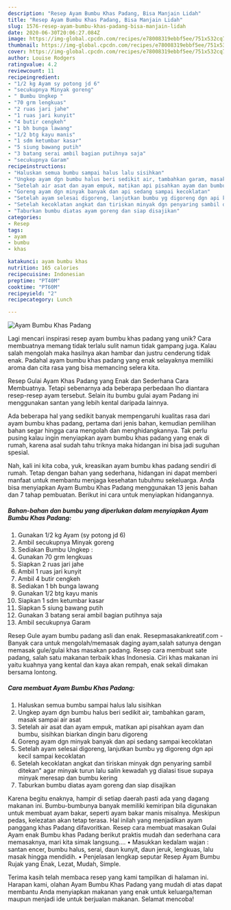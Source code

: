 ```yaml
---
description: "Resep Ayam Bumbu Khas Padang, Bisa Manjain Lidah"
title: "Resep Ayam Bumbu Khas Padang, Bisa Manjain Lidah"
slug: 1576-resep-ayam-bumbu-khas-padang-bisa-manjain-lidah
date: 2020-06-30T20:06:27.084Z
image: https://img-global.cpcdn.com/recipes/e78008319ebbf5ee/751x532cq70/ayam-bumbu-khas-padang-foto-resep-utama.jpg
thumbnail: https://img-global.cpcdn.com/recipes/e78008319ebbf5ee/751x532cq70/ayam-bumbu-khas-padang-foto-resep-utama.jpg
cover: https://img-global.cpcdn.com/recipes/e78008319ebbf5ee/751x532cq70/ayam-bumbu-khas-padang-foto-resep-utama.jpg
author: Louise Rodgers
ratingvalue: 4.2
reviewcount: 11
recipeingredient:
- "1/2 kg Ayam sy potong jd 6"
- "secukupnya Minyak goreng"
- " Bumbu Ungkep "
- "70 grm lengkuas"
- "2 ruas jari jahe"
- "1 ruas jari kunyit"
- "4 butir cengkeh"
- "1 bh bunga lawang"
- "1/2 btg kayu manis"
- "1 sdm ketumbar kasar"
- "5 siung bawang putih"
- "3 batang serai ambil bagian putihnya saja"
- "secukupnya Garam"
recipeinstructions:
- "Haluskan semua bumbu sampai halus lalu sisihkan"
- "Ungkep ayam dgn bumbu halus beri sedikit air, tambahkan garam, masak sampai air asat"
- "Setelah air asat dan ayam empuk, matikan api pisahkan ayam dan bumbu, sisihkan biarkan dingin baru digoreng"
- "Goreng ayam dgn minyak banyak dan api sedang sampai kecoklatan"
- "Setelah ayam selesai digoreng, lanjutkan bumbu yg digoreng dgn api kecil sampai kecoklatan"
- "Setelah kecoklatan angkat dan tiriskan minyak dgn penyaring sambil ditekan&#34; agar minyak turun lalu salin kewadah yg dialasi tisue supaya minyak meresap dan bumbu kering"
- "Taburkan bumbu diatas ayam goreng dan siap disajikan"
categories:
- Resep
tags:
- ayam
- bumbu
- khas

katakunci: ayam bumbu khas 
nutrition: 165 calories
recipecuisine: Indonesian
preptime: "PT40M"
cooktime: "PT60M"
recipeyield: "2"
recipecategory: Lunch

---
```



![Ayam Bumbu Khas Padang](https://img-global.cpcdn.com/recipes/e78008319ebbf5ee/751x532cq70/ayam-bumbu-khas-padang-foto-resep-utama.jpg)

Lagi mencari inspirasi resep ayam bumbu khas padang yang unik? Cara membuatnya memang tidak terlalu sulit namun tidak gampang juga. Kalau salah mengolah maka hasilnya akan hambar dan justru cenderung tidak enak. Padahal ayam bumbu khas padang yang enak selayaknya memiliki aroma dan cita rasa yang bisa memancing selera kita.

Resep Gulai Ayam Khas Padang yang Enak dan Sederhana Cara Membuatnya. Tetapi sebenarnya ada beberapa perbedaan lho diantara resep-resep ayam tersebut. Selain itu bumbu gulai ayam Padang ini menggunakan santan yang lebih kental daripada lainnya.

Ada beberapa hal yang sedikit banyak mempengaruhi kualitas rasa dari ayam bumbu khas padang, pertama dari jenis bahan, kemudian pemilihan bahan segar hingga cara mengolah dan menghidangkannya. Tak perlu pusing kalau ingin menyiapkan ayam bumbu khas padang yang enak di rumah, karena asal sudah tahu triknya maka hidangan ini bisa jadi suguhan spesial.


Nah, kali ini kita coba, yuk, kreasikan ayam bumbu khas padang sendiri di rumah. Tetap dengan bahan yang sederhana, hidangan ini dapat memberi manfaat untuk membantu menjaga kesehatan tubuhmu sekeluarga. Anda bisa menyiapkan Ayam Bumbu Khas Padang menggunakan 13 jenis bahan dan 7 tahap pembuatan. Berikut ini cara untuk menyiapkan hidangannya.

<!--inarticleads1-->

##### Bahan-bahan dan bumbu yang diperlukan dalam menyiapkan Ayam Bumbu Khas Padang:

1. Gunakan 1/2 kg Ayam (sy potong jd 6)
1. Ambil secukupnya Minyak goreng
1. Sediakan  Bumbu Ungkep :
1. Gunakan 70 grm lengkuas
1. Siapkan 2 ruas jari jahe
1. Ambil 1 ruas jari kunyit
1. Ambil 4 butir cengkeh
1. Sediakan 1 bh bunga lawang
1. Gunakan 1/2 btg kayu manis
1. Siapkan 1 sdm ketumbar kasar
1. Siapkan 5 siung bawang putih
1. Gunakan 3 batang serai ambil bagian putihnya saja
1. Ambil secukupnya Garam


Resep Gule ayam bumbu padang asli dan enak. Resepmasakankreatif.com - Banyak cara untuk mengolah/memasak daging ayam,salah satunya dengan memasak gule/gulai khas masakan padang. Resep cara membuat sate padang, salah satu makanan terbaik khas Indonesia. Ciri khas makanan ini yaitu kuahnya yang kental dan kaya akan rempah, enak sekali dimakan bersama lontong. 

<!--inarticleads2-->

##### Cara membuat Ayam Bumbu Khas Padang:

1. Haluskan semua bumbu sampai halus lalu sisihkan
1. Ungkep ayam dgn bumbu halus beri sedikit air, tambahkan garam, masak sampai air asat
1. Setelah air asat dan ayam empuk, matikan api pisahkan ayam dan bumbu, sisihkan biarkan dingin baru digoreng
1. Goreng ayam dgn minyak banyak dan api sedang sampai kecoklatan
1. Setelah ayam selesai digoreng, lanjutkan bumbu yg digoreng dgn api kecil sampai kecoklatan
1. Setelah kecoklatan angkat dan tiriskan minyak dgn penyaring sambil ditekan&#34; agar minyak turun lalu salin kewadah yg dialasi tisue supaya minyak meresap dan bumbu kering
1. Taburkan bumbu diatas ayam goreng dan siap disajikan


Karena begitu enaknya, hampir di setiap daerah pasti ada yang dagang makanan ini. Bumbu-bumbunya banyak memiliki kemiripan bila digunakan untuk membuat ayam bakar, seperti ayam bakar manis misalnya. Meskipun pedas, kelezatan akan tetap terasa. Hal inilah yang menjadikan ayam panggang khas Padang difavoritkan. Resep cara membuat masakan Gulai Ayam enak Bumbu khas Padang berikut praktis mudah dan sederhana cara memasaknya, mari kita simak langsung…. • Masukkan kedalam wajan : santan encer, bumbu halus, serai, daun kunyit, daun jeruk, lengkuas, lalu masak hingga mendidih. • Penjelasan lengkap seputar Resep Ayam Bumbu Rujak yang Enak, Lezat, Mudah, Simple. 

Terima kasih telah membaca resep yang kami tampilkan di halaman ini. Harapan kami, olahan Ayam Bumbu Khas Padang yang mudah di atas dapat membantu Anda menyiapkan makanan yang enak untuk keluarga/teman maupun menjadi ide untuk berjualan makanan. Selamat mencoba!
